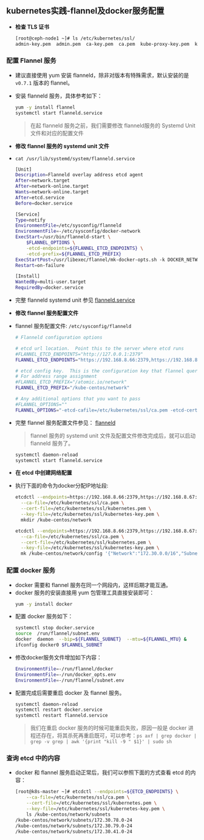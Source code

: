 ## kubernetes实践-flannel及docker服务配置
- **检查 TLS 证书**
  ``` bash
  [root@ceph-node1 ~]# ls /etc/kubernetes/ssl/
  admin-key.pem  admin.pem  ca-key.pem  ca.pem  kube-proxy-key.pem  kube-proxy.pem  kubernetes-key.pem  kubernetes.pem
  ```

### 配置 Flannel 服务
- 建议直接使用 yum 安装 flanneld，除非对版本有特殊需求，默认安装的是 `v0.7.1` 版本的 flannel。
- 安装 flanneld 服务，具体参考如下：
  ``` bash
  yum -y install flannel
  systemctl start flanneld.service
  ```
  > 在起 flanneld 服务之前，我们需要修改 flanneld服务的 Systemd Unit 文件和对应的配置文件

- **修改 flannel 服务的 systemd unit 文件**
- `cat /usr/lib/systemd/system/flanneld.service`
  ``` bash
  [Unit]
  Description=Flanneld overlay address etcd agent
  After=network.target
  After=network-online.target
  Wants=network-online.target
  After=etcd.service
  Before=docker.service
  
  [Service]
  Type=notify
  EnvironmentFile=/etc/sysconfig/flanneld
  EnvironmentFile=-/etc/sysconfig/docker-network
  ExecStart=/usr/bin/flanneld-start \
      $FLANNEL_OPTIONS \
      -etcd-endpoints=${FLANNEL_ETCD_ENDPOINTS} \
      -etcd-prefix=${FLANNEL_ETCD_PREFIX}
  ExecStartPost=/usr/libexec/flannel/mk-docker-opts.sh -k DOCKER_NETWORK_OPTIONS -d /run/flannel/docker
  Restart=on-failure
  
  [Install]
  WantedBy=multi-user.target
  RequiredBy=docker.service
  ```
- 完整 flanneld systemd unit 参见 [flanneld.service](https://github.com/yeaheo/kubernetes-manifests/blob/master/systemd/flanneld.service)

- **修改 flannel 服务配置文件**
- flannel 服务配置文件: `/etc/sysconfig/flanneld`
  ``` bash
  # Flanneld configuration options  
  
  # etcd url location.  Point this to the server where etcd runs
  #FLANNEL_ETCD_ENDPOINTS="http://127.0.0.1:2379"
  FLANNEL_ETCD_ENDPOINTS="https://192.168.8.66:2379,https://192.168.8.67:2379,https://192.168.8.68:2379"
  
  # etcd config key.  This is the configuration key that flannel queries
  # For address range assignment
  #FLANNEL_ETCD_PREFIX="/atomic.io/network"
  FLANNEL_ETCD_PREFIX="/kube-centos/network"
  
  # Any additional options that you want to pass
  #FLANNEL_OPTIONS=""
  FLANNEL_OPTIONS="-etcd-cafile=/etc/kubernetes/ssl/ca.pem -etcd-certfile=/etc/kubernetes/ssl/kubernetes.pem -etcd-keyfile=/etc/kubernetes/ssl/kubernetes-key.pem"
  ```
- 完整 flannel 服务配置文件参见： [flanneld](https://github.com/yeaheo/kubernetes-manifests/blob/master/config/flanneld)

  > flannel 服务的 systemd unit 文件及配置文件修改完成后，就可以启动 flanneld 服务了。
  ``` bash
  systemctl daemon-reload
  systemctl start flanneld.service
  ```

- **在 etcd 中创建网络配置**
- 执行下面的命令为docker分配IP地址段:
  ``` bash
  etcdctl --endpoints=https://192.168.8.66:2379,https://192.168.8.67:2379,https://192.168.8.68:2379 \
    --ca-file=/etc/kubernetes/ssl/ca.pem \
    --cert-file=/etc/kubernetes/ssl/kubernetes.pem \
    --key-file=/etc/kubernetes/ssl/kubernetes-key.pem \
    mkdir /kube-centos/network

  etcdctl --endpoints=https://192.168.8.66:2379,https://192.168.8.67:2379,https://192.168.8.68:2379 \
    --ca-file=/etc/kubernetes/ssl/ca.pem \
    --cert-file=/etc/kubernetes/ssl/kubernetes.pem \
    --key-file=/etc/kubernetes/ssl/kubernetes-key.pem \
    mk /kube-centos/network/config '{"Network":"172.30.0.0/16","SubnetLen":24,"Backend":{"Type":"vxlan"}}'
  ```

### 配置 docker 服务
- docker 需要和 flannel 服务在同一个网段内，这样后期才能互通。
- docker 服务的安装直接用 yum 包管理工具直接安装即可：
  ``` bash
  yum -y install docker
  ```
- 配置 docker 服务如下：
  ``` bash
  systemctl stop docker.service
  source  /run/flannel/subnet.env 
  docker  daemon  --bip=${FLANNEL_SUBNET}  --mtu=${FLANNEL_MTU} &
  ifconfig docker0 $FLANNEL_SUBNET
  ```
- 修改docker服务文件增加如下内容：
  ``` bash
  EnvironmentFile=-/run/flannel/docker 
  EnvironmentFile=-/run/docker_opts.env 
  EnvironmentFile=-/run/flannel/subnet.env
  ```
- 配置完成后需要重启 docker 及 flannel 服务。
  ``` bash
  systemctl daemon-reload
  systemctl restart docker.service
  systemctl restart flanneld.service
  ```
  > 我们在重启 docker 服务的时候可能重启失败，原因一般是 docker 进程还存在，将其杀死再重启既可，可以参考：`ps axf | grep docker | grep -v grep | awk '{print "kill -9 " $1}' | sudo sh`

### 查询 etcd 中的内容
- docker 和 flannel 服务启动正常后，我们可以参照下面的方式查看 etcd 的内容：
  ``` bash
  [root@k8s-master ~]# etcdctl --endpoints=${ETCD_ENDPOINTS} \
      --ca-file=/etc/kubernetes/ssl/ca.pem \
      --cert-file=/etc/kubernetes/ssl/kubernetes.pem \
      --key-file=/etc/kubernetes/ssl/kubernetes-key.pem \
      ls /kube-centos/network/subnets
  /kube-centos/network/subnets/172.30.78.0-24
  /kube-centos/network/subnets/172.30.79.0-24
  /kube-centos/network/subnets/172.30.41.0-24
  ```







